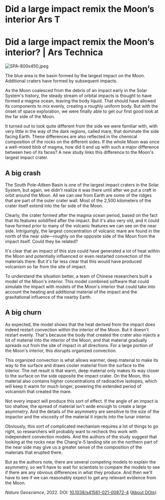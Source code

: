 # Did a large impact remix the Moon’s interior Ars T

# Did a large impact remix the Moon’s interior? | Ars Technica

![SPA-800x450.jpeg](Did%20a%20large%20impact%20remix%20the%20Moon%E2%80%99s%20interior%20Ars%20T.assets/SPA-800x450.jpeg)

The blue area is the basin formed by the largest impact on the Moon. Additional craters have formed by subsequent impacts.

As the Moon coalesced from the debris of an impact early in the Solar System's history, the steady stream of orbital impacts is thought to have formed a magma ocean, leaving the body liquid. That should have allowed its components to mix evenly, creating a roughly uniform body. But with the onset of space exploration, we were finally able to get our first good look at the far side of the Moon.

It turned out to look quite different from the side we were familiar with, with very little in the way of the dark regions, called mare, that dominate the side facing Earth. These differences are also reflected in the chemical composition of the rocks on the different sides. If the whole Moon was once a well-mixed blob of magma, how did it end up with such a major difference between two of its faces? A new study links this difference to the Moon's largest impact crater.

## A big crash

The South Pole-Aitken Basin is one of the largest impact craters in the Solar System, but again, we didn't realize it was there until after we put a craft in orbit around the Moon. All we can see from Earth are some of the ridges that are part of the outer crater wall. Most of the 2,500 kilometers of the crater itself extend into the far side of the Moon.

Clearly, the crater formed after the magma ocean period, based on the fact that its features solidified after the impact. But it's also very old, and it could have formed prior to many of the volcanic features we can see on the near side. Intriguingly, the largest concentration of volcanic mare are found in the north of the near side—roughly on the opposite side of the Moon from the impact itself. Could they be related?

It's clear that an impact of this size could have generated a lot of heat within the Moon and potentially influenced or even restarted convection of the materials there. But it's far less clear that this would have produced volcanism so far from the site of impact.

To understand the situation better, a team of Chinese researchers built a model of the Moon's interior. This model combined software that could simulate the impact with models of the Moon's interior that could take into account the heating and additional material of the impact and the gravitational influence of the nearby Earth.

## A big churn

As expected, the model shows that the heat derived from the impact does indeed restart convection within the interior of the Moon. But it doesn't restart evenly. That's because the body that created the crater also injects a lot of material into the interior of the Moon, and that material gradually spreads out from the site of impact in all directions. For a large portion of the Moon's interior, this disrupts organized convection.

This organized convection is what allows warmer, deep material to make its way to the surface and draws cooler material from the surface to the interior. The net result is that warm, deep material only makes its way closer to the surface on the side opposite the impact crater. On the Moon, this material also contains higher concentrations of radioactive isotopes, which will keep it warm for much longer, powering the extended period of volcanism that created the mare.

Not every impact will produce this sort of effect. If the angle of an impact is too shallow, the spread of material isn't wide enough to create a large asymmetry. And the details of the asymmetry are sensitive to the size of the impactor and the viscosity of the material it injects into the lunar interior.

Obviously, this sort of complicated mechanism requires a lot of things to go right, so researchers will probably want to recheck this work with independent convection models. And the authors of the study suggest that looking at the rocks near the Chang'e-5 landing site on the northern part of the near side may give us a greater sense of the composition of the materials that erupted there.

But as the authors note, there are several competing models to explain the asymmetry, so we'll have to wait for scientists to compare the models to see if there are any obvious differences in what they produce. And then we'll have to see if we can reasonably expect to get any relevant evidence from the Moon.

*Nature Geoscience*, 2022. DOI: [10.1038/s41561-021-00872-4](http://dx.doi.org/10.1038/s41561-021-00872-4) ([About DOIs](http://arstechnica.com/science/news/2010/03/dois-and-their-discontents-1.ars)).

